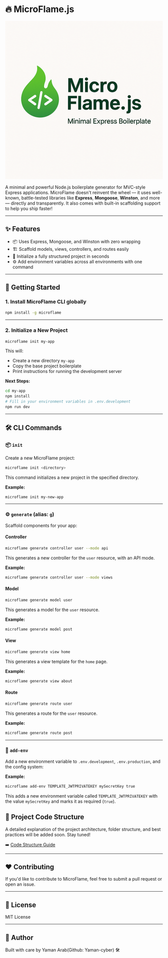 # 🔥 MicroFlame.js

![MicroFlame Logo](./assets/logo.png)

A minimal and powerful Node.js boilerplate generator for MVC-style Express applications. MicroFlame doesn't reinvent the wheel — it uses well-known, battle-tested libraries like **Express**, **Mongoose**, **Winston**, and more — directly and transparently. It also comes with built-in scaffolding support to help you ship faster!

---

## ✨ Features

- 📦 Uses Express, Mongoose, and Winston with zero wrapping
- 🏗️ Scaffold models, views, controllers, and routes easily
- 🚀 Initialize a fully structured project in seconds
- ⚙️ Add environment variables across all environments with one command

---

## 🚀 Getting Started

### 1. Install MicroFlame CLI globally

```bash
npm install -g microflame
```

---

### 2. Initialize a New Project

```bash
microflame init my-app
```

This will:

- Create a new directory `my-app`
- Copy the base project boilerplate
- Print instructions for running the development server

**Next Steps:**

```bash
cd my-app
npm install
# Fill in your environment variables in .env.development
npm run dev
```

---

## 🛠️ CLI Commands

### 📦 `init`

Create a new MicroFlame project:

```bash
microflame init <directory>
```

This command initializes a new project in the specified directory.

**Example:**

```bash
microflame init my-new-app
```

---

### ⚙️ `generate` (alias: `g`)

Scaffold components for your app:

#### Controller

```bash
microflame generate controller user --mode api
```

This generates a new controller for the `user` resource, with an API mode.

**Example:**

```bash
microflame generate controller user --mode views
```

#### Model

```bash
microflame generate model user
```

This generates a model for the `user` resource.

**Example:**

```bash
microflame generate model post
```

#### View

```bash
microflame generate view home
```

This generates a view template for the `home` page.

**Example:**

```bash
microflame generate view about
```

#### Route

```bash
microflame generate route user
```

This generates a route for the `user` resource.

**Example:**

```bash
microflame generate route post
```

---

### 🔐 `add-env`

Add a new environment variable to `.env.development`, `.env.production`, and the config system:

**Example:**

```bash
microflame add-env TEMPLATE_JWTPRIVATEKEY mySecretKey true
```

This adds a new environment variable called `TEMPLATE_JWTPRIVATEKEY` with the value `mySecretKey` and marks it as required (`true`).

## 📁 Project Code Structure

A detailed explanation of the project architecture, folder structure, and best practices will be added soon. Stay tuned!

➡️ [Code Structure Guide](./docs/code-structure.md)

---

## ❤️ Contributing

If you'd like to contribute to MicroFlame, feel free to submit a pull request or open an issue.

---

## 📃 License

MIT License

---

## 🧯 Author

Built with care by Yaman Arab(Github: Yaman-cyber) 🛠️
